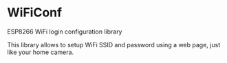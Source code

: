 # WiFiConf
ESP8266 WiFi login configuration library 

This library allows to setup WiFi SSID and password using a web page, just like your home camera.
